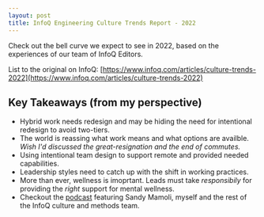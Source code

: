 ```yaml
---
layout: post
title: InfoQ Engineering Culture Trends Report - 2022
---
```


Check out the bell curve we expect to see in 2022, based on the experiences of our team of InfoQ Editors.

List to the original on InfoQ: [https://www.infoq.com/articles/culture-trends-2022](https://www.infoq.com/articles/culture-trends-2022)


## Key Takeaways (from my perspective)

- Hybrid work needs redesign and may be hiding the need for intentional redesign to avoid two-tiers.
- The world is reassing what work means and what options are availble. _Wish I'd discussed the great-resignation and the end of commutes._
- Using intentional team design to support remote and provided needed capabilities.
- Leadership styles need to catch up with the shift in working practices.
- More than ever, wellness is imoprtant. Leads must take _responsibily_ for providing the _right_ support for mental wellness.
- Checkout the [podcast](/InfoQ-Engineering-Culture-Trends-Podcast-2022/) featuring Sandy Mamoli, myself and the rest of the InfoQ culture and methods team. 